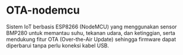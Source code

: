 # OTA-nodemcu
Sistem IoT berbasis ESP8266 (NodeMCU) yang menggunakan sensor BMP280 untuk memantau suhu, tekanan udara, dan ketinggian, serta mendukung fitur OTA (Over-the-Air Update) sehingga firmware dapat diperbarui tanpa perlu koneksi kabel USB.
